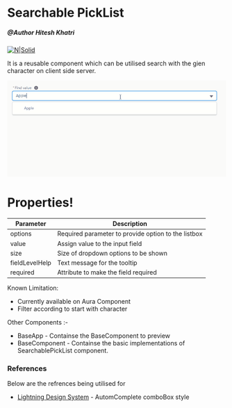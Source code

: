 # Searchable PickList
##### @Author Hitesh Khatri
[![N|Solid](https://avatars3.githubusercontent.com/u/15032823?s=100&amp;u=c450acb26ae6e416472b508fa33e888f7bec8818&amp;v=4)](https://avatars3.githubusercontent.com/u/15032823?s=100&amp;u=c450acb26ae6e416472b508fa33e888f7bec8818&amp;v=4)

It is a reusable component which can be utilised search with the gien character on client side server.

![](gif/serchablePicklist-plaback.gif)

# Properties!

| Parameter | Description |
| ------ | ------ |
| options | Required parameter to provide option to the listbox |
| value | Assign value to the input field |
| size | Size of dropdown options to be shown |
| fieldLevelHelp | Text message for the tooltip |
| required | Attribute to make the field required |


Known Limitation:
  - Currently available on Aura Component
  - Filter according to start with character

Other Components :- 

 - BaseApp - Containse the BaseComponent to preview
 - BaseComponent - Containse the basic implementations of SearchablePickList component.
 
### References

Below are the refrences being utilised for 

* [Lightning Design System](https://www.lightningdesignsystem.com/components/combobox/#site-main-content) - AutomComplete comboBox style



